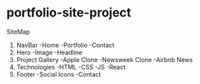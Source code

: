# portfolio-site-project

SiteMap

1. NavBar
   -Home
   -Portfolio
   -Contact
2. Hero
   -Image
   -Headline
3. Project Gallery
   -Apple Clone
   -Newsweek Clone
   -Airbnb News
4. Technologies
   -HTML
   -CSS
   -JS
   -React
5. Footer
   -Social Icons
   -Contact

